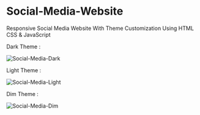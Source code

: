 # Social-Media-Website
Responsive Social Media Website With Theme Customization Using HTML CSS &amp; JavaScript


Dark Theme : 

![Social-Media-Dark](https://user-images.githubusercontent.com/106027748/221783679-4513e30d-fc4d-4097-a750-af0d0eb3b3b8.png)


Light Theme : 


![Social-Media-Light](https://user-images.githubusercontent.com/106027748/221783904-f271456c-2331-49f3-a01a-e62c4701fa3d.png)


Dim Theme : 

![Social-Media-Dim](https://user-images.githubusercontent.com/106027748/221783980-b151a24a-adef-4dfd-b7d9-4ab1ec783976.png)
